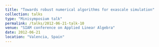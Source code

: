 ```yaml
---
title: "Towards robust numerical algorithms for exascale simulation"
collection: talks
type: "Minisymposium talk"
permalink: /talks/2012-06-21-talk-10
venue: "SIAM conference on Applied Linear Algebra"
date: 2012-06-21
location: "Valencia, Spain"
---
```

